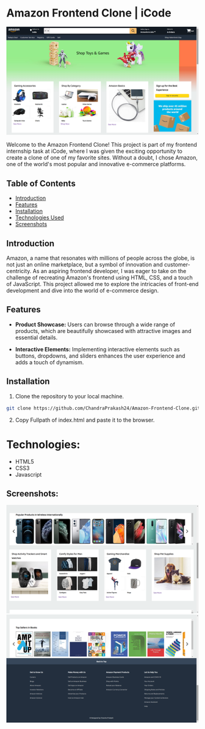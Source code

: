 # Amazon Frontend Clone | iCode


<div align="center">
    <img alt="Screenshot" title="#Screenshot" src="/images/Screenshot 1.png" width="680px" />
</div>


Welcome to the Amazon Frontend Clone! This project is part of my frontend internship task at iCode, where I was given the exciting opportunity to create a clone of one of my favorite sites. Without a doubt, I chose Amazon, one of the world's most popular and innovative e-commerce platforms.

## Table of Contents

- [Introduction](#introduction)
- [Features](#features)
- [Installation](#installation)
- [Technologies Used](#technologies)
- [Screenshots](#screenshots)

## Introduction

Amazon, a name that resonates with millions of people across the globe, is not just an online marketplace, but a symbol of innovation and customer-centricity. As an aspiring frontend developer, I was eager to take on the challenge of recreating Amazon's frontend using HTML, CSS, and a touch of JavaScript. This project allowed me to explore the intricacies of front-end development and dive into the world of e-commerce design.

## Features

- **Product Showcase:** Users can browse through a wide range of products, which are beautifully showcased with attractive images and essential details.

- **Interactive Elements:** Implementing interactive elements such as buttons, dropdowns, and sliders enhances the user experience and adds a touch of dynamism.

## Installation

1. Clone the repository to your local machine.

```bash
git clone https://github.com/ChandraPrakash24/Amazon-Frontend-Clone.git
```
2. Copy Fullpath of index.html and paste it to the browser.

# Technologies:
* HTML5
* CSS3
* Javascript

## Screenshots:

<div align="center">
    <img alt="Screenshot" title="#Screenshot" src="/images/Screenshot 2.png" width="680px" />
</div>



<div align="center">
    <img alt="Screenshot" title="#Screenshot" src="/images/Screenshot 3.png" width="680px" />
</div>
